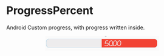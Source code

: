 # ProgressPercent
Android Custom progress, with progress written inside.

<p align="center">
<img alt="demo gif" src="preview/progress_percent.png" width=300 />
</p>
